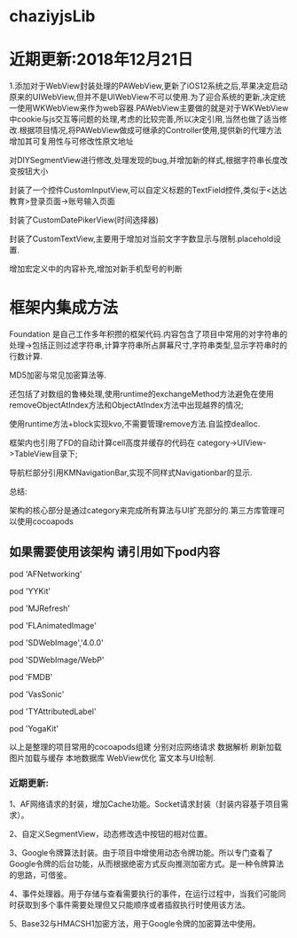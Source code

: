 # chaziyjsLib
<h1>近期更新:2018年12月21日</h1>
<p>1.添加对于WebView封装处理的PAWebView,更新了iOS12系统之后,苹果决定启动原来的UIWebView,但并不是UIWebView不可以使用.为了迎合系统的更新,决定统一使用WKWebView来作为web容器.PAWebView主要做的就是对于WKWebView中cookie与js交互等问题的处理,考虑的比较完善,所以决定引用,当然也做了适当修改.根据项目情况,将PAWebView做成可继承的Controller使用,提供新的代理方法增加其可复用性与可修改性<a hrep="https://blog.csdn.net/llyouss/article/details/79019104">原文地址</a></p>
<p>对DIYSegmentView进行修改,处理发现的bug,并增加新的样式,根据字符串长度改变按钮大小</p>
<p>封装了一个控件CustomInputView,可以自定义标题的TextField控件,类似于<达达教育>登录页面->账号输入页面</p>
<p>封装了CustomDatePikerView(时间选择器)</p>
<p>封装了CustomTextView,主要用于增加对当前文字字数显示与限制.placehold设置.</p>
<p>增加宏定义中的内容补充,增加对新手机型号的判断</p>

<h1>框架内集成方法 </h1>
<p>Foundation 是自己工作多年积攒的框架代码.内容包含了项目中常用的对字符串的处理->包括正则过滤字符串,计算字符串所占屏幕尺寸,字符串类型,显示字符串时的行数计算.</p>
<p>MD5加密与常见加密算法等.</p>
<p>还包括了对数组的鲁棒处理,使用runtime的exchangeMethod方法避免在使用removeObjectAtIndex方法和ObjectAtIndex方法中出现越界的情况;</p>
<p>使用runtime方法+block实现kvo,不需要管理remove方法.自监控dealloc.</p>
<p>框架内也引用了FD的自动计算cell高度并缓存的代码在 category->UIView->TableView目录下;</p>
<p>导航栏部分引用KMNavigationBar,实现不同样式Navigationbar的显示.</p>
<p>总结: </p>
<p>架构的核心部分是通过category来完成所有算法与UI扩充部分的.第三方库管理可以使用cocoapods</p>

<h2>如果需要使用该架构 请引用如下pod内容</h2>
<p>pod 'AFNetworking'</p>
<p>pod 'YYKit'</p>
<p>pod 'MJRefresh'</p>
<p>pod 'FLAnimatedImage'</p>
<p>pod 'SDWebImage','4.0.0'</p>
<p>pod 'SDWebImage/WebP'</p>
<p>pod 'FMDB'</p>
<p>pod 'VasSonic'</p>
<p>pod 'TYAttributedLabel'</p>
<p>pod 'YogaKit'</p>
<p>以上是整理的项目常用的cocoapods组建 分别对应网络请求 数据解析 刷新加载 图片加载与缓存 本地数据库 WebView优化 富文本与UI绘制.</p>
<h3>近期更新:</h3>
<p>1、AF网络请求的封装，增加Cache功能。Socket请求封装（封装内容基于项目需求）。</p>
<p>2、自定义SegmentView，动态修改选中按钮的相对位置。</p>
<p>3、Google令牌算法封装。由于项目中增使用动态令牌功能。所以专门查看了Google令牌的后台功能，从而根据绝密方式反向推测加密方式。是一种令牌算法的思路，可借鉴。</p>
<p>4、事件处理器。用于存储与查看需要执行的事件，在运行过程中，当我们可能同时获取到多个事件需要处理但又只能顺序或者插叙执行时使用该方法。</p>
<p>5、Base32与HMACSH1加密方法，用于Google令牌的加密算法中使用。</p>
